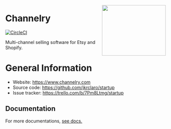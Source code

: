 <a href='https://github.com/jkrclaro/channelry'><img src='https://github.com/jkrclaro/channelry/blob/master/src/channelry/static/img/channelry.png' align='right' width='200' height='160' /></a>

# Channelry
[![CircleCI](https://circleci.com/gh/jkrclaro/channelry/tree/master.svg?style=svg&circle-token=6e39dbce5406cefdb75a5cd1e6eec03c225c055d)](https://circleci.com/gh/jkrclaro/channelry/tree/master)

Multi-channel selling software for Etsy and Shopify.

# General Information
- Website: https://www.channelry.com
- Source code: https://github.com/jkrclaro/startup
- Issue tracker: https://trello.com/b/7Pm8Ltmg/startup

## Documentation

For more documentations, [see docs.](https://github.com/jkrclaro/channelry/tree/master/docs)